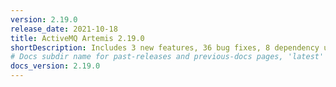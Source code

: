 ```yaml
---
version: 2.19.0
release_date: 2021-10-18
title: ActiveMQ Artemis 2.19.0
shortDescription: Includes 3 new features, 36 bug fixes, 8 dependency upgrades, and 18 enhancements.
# Docs subdir name for past-releases and previous-docs pages, 'latest' is always used on the main download page.
docs_version: 2.19.0
---
```

